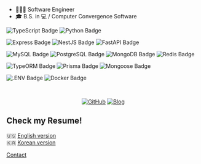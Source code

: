 - 👨🏻‍💻 Software Engineer
- 🎓 B.S. in 💻 / Computer Convergence Software

![TypeScript Badge](https://img.shields.io/badge/TypeScript-3178C6?logo=typescript&logoColor=fff&style=flat-square)
![Python Badge](https://img.shields.io/badge/Python-3776AB?logo=python&logoColor=fff&style=flat-square)

![Express Badge](https://img.shields.io/badge/Express-000?logo=express&logoColor=fff&style=flat-square)
![NestJS Badge](https://img.shields.io/badge/NestJS-E0234E?logo=nestjs&logoColor=fff&style=flat-square)
![FastAPI Badge](https://img.shields.io/badge/FastAPI-009688?logo=fastapi&logoColor=fff&style=flat-square)

![MySQL Badge](https://img.shields.io/badge/MySQL-4479A1?logo=mysql&logoColor=fff&style=flat-square)
![PostgreSQL Badge](https://img.shields.io/badge/PostgreSQL-4169E1?logo=postgresql&logoColor=fff&style=flat-square)
![MongoDB Badge](https://img.shields.io/badge/MongoDB-47A248?logo=mongodb&logoColor=fff&style=flat-square)
![Redis Badge](https://img.shields.io/badge/Redis-FF4438?logo=redis&logoColor=fff&style=flat-square)

![TypeORM Badge](https://img.shields.io/badge/TypeORM-FE0803?logo=typeorm&logoColor=fff&style=flat-square)
![Prisma Badge](https://img.shields.io/badge/Prisma-2D3748?logo=prisma&logoColor=fff&style=flat-square)
![Mongoose Badge](https://img.shields.io/badge/Mongoose-800?logo=mongoose&logoColor=fff&style=flat-square)

![.ENV Badge](https://img.shields.io/badge/.ENV-ECD53F?logo=dotenv&logoColor=000&style=flat-square)
![Docker Badge](https://img.shields.io/badge/Docker-2496ED?logo=docker&logoColor=fff&style=flat-square)


<br />
<p align="center">
  <a href="https://github.com/kstash"><img src="https://img.shields.io/github/followers/kstash.svg?label=GitHub&style=social" alt="GitHub" /></a>
  <a href="https://seungtae.com"><img src="https://img.shields.io/badge/blog-seungtae.com-202020.svg" alt="Blog" /></a>
</p>


## Check my Resume!
🇺🇸 [English version](https://seungtae.com/resume-en.v4.pdf)
<br/>
🇰🇷 [Korean version](https://seungtae.com/resume-kr.v4.pdf)
<br/>

[Contact](mailto:stash@seungtae.com)
